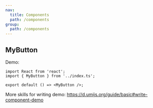 ```yaml
---
nav:
  title: Components
  path: /components
group:
  path: /components
---
```


## MyButton

Demo:

```tsx
import React from 'react';
import { MyButton } from '../index.ts';

export default () => <MyButton />;
```

More skills for writing demo: https://d.umijs.org/guide/basic#write-component-demo
